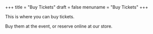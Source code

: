 +++
title = "Buy Tickets"
draft = false
menuname = "Buy Tickets"
+++

This is where you can buy tickets.

Buy them at the event, or reserve online at our store.
